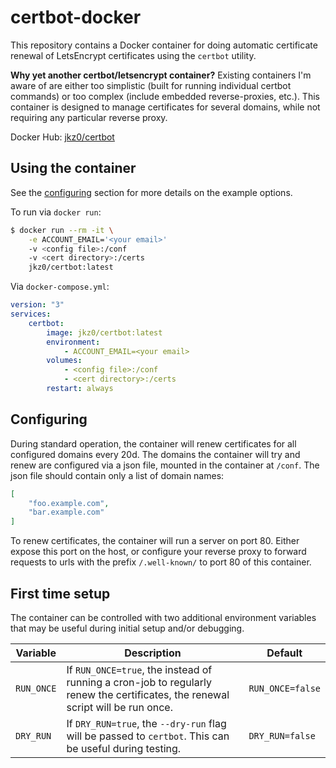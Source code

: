 # certbot-docker

This repository contains a Docker container for doing automatic certificate
renewal of LetsEncrypt certificates using the `certbot` utility.

**Why yet another certbot/letsencrypt container?** Existing containers I'm
aware of are either too simplistic (built for running individual certbot
commands) or too complex (include embedded reverse-proxies, etc.). This
container is designed to manage certificates for several domains, while
not requiring any particular reverse proxy.

Docker Hub: [jkz0/certbot](https://hub.docker.com/r/jkz0/certbot)

## Using the container

See the [configuring](#Configuring) section for more details on the example options.

To run via `docker run`:

```bash
$ docker run --rm -it \
    -e ACCOUNT_EMAIL='<your email>'
    -v <config file>:/conf
    -v <cert directory>:/certs
    jkz0/certbot:latest
```

Via `docker-compose.yml`:

```yaml
version: "3"
services:
    certbot:
        image: jkz0/certbot:latest
        environment:
            - ACCOUNT_EMAIL=<your email>
        volumes:
            - <config file>:/conf
            - <cert directory>:/certs
        restart: always
```

## Configuring 

During standard operation, the container will renew certificates for all
configured domains every 20d. The domains the container will try and renew
are configured via a json file, mounted in the container at `/conf`. The json
file should contain only a list of domain names:

```json
[
    "foo.example.com",
    "bar.example.com"
]
```

To renew certificates, the container will run a server on port 80. Either
expose this port on the host, or configure your reverse proxy to forward
requests to urls with the prefix `/.well-known/` to port 80 of this
container.

## First time setup

The container can be controlled with two additional environment variables that
may be useful during initial setup and/or debugging.

Variable | Description | Default
-------- | ----------- | -------
`RUN_ONCE` | If `RUN_ONCE=true`, the instead of running a cron-job to regularly renew the certificates, the renewal script will be run once. | `RUN_ONCE=false`
`DRY_RUN` | If `DRY_RUN=true`, the `--dry-run` flag will be passed to `certbot`. This can be useful during testing. | `DRY_RUN=false`
